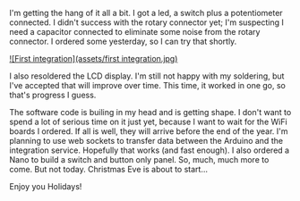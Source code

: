 I'm getting the hang of it all a bit. I got a led, a switch plus a potentiometer connected. I didn't success with the rotary connector yet; I'm suspecting I need a capacitor connected to eliminate some noise from the rotary connector. I ordered some yesterday, so I can try that shortly.

[![First integration](assets/first integration.jpg)](https://youtu.be/TAsx6gYZW34)

I also resoldered the LCD display. I'm still not happy with my soldering, but I've accepted that will improve over time. This time, it worked in one go, so that's progress I guess.

The software code is builing in my head and is getting shape. I don't want to spend a lot of serious time on it just yet, because I want to wait for the WiFi boards I ordered. If all is well, they will arrive before the end of the year. I'm planning to use web sockets to transfer data between the Arduino and the integration service. Hopefully that works (and fast enough). I also ordered a Nano to build a switch and button only panel. So, much, much more to come. But not today. Christmas Eve is about to start...

Enjoy you Holidays!